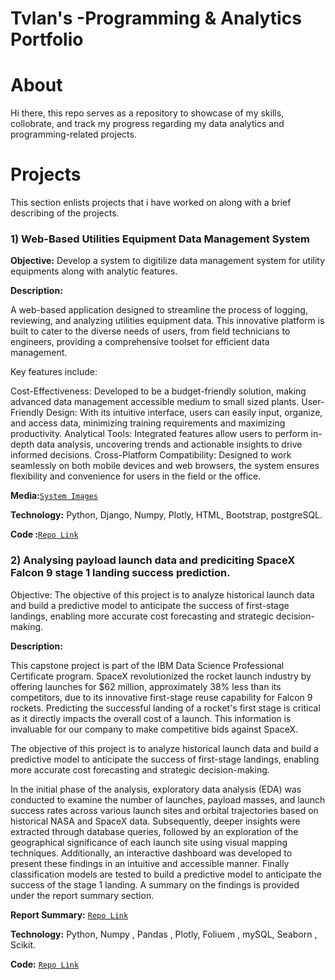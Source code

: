 # Tvlan's -Programming & Analytics Portfolio
# About
Hi there, this repo serves as a repository to showcase of my skills, collobrate, and track my progress regarding my data analytics and programming-related projects.

# Projects
This section enlists projects that i have worked on along with a brief describing of the projects.

### 1) Web-Based Utilities Equipment Data Management System

**Objective:** Develop a system to digitilize data management system for utility equipments along with analytic features.

**Description:** 

A web-based application designed to streamline the process of logging, reviewing, and analyzing utilities equipment data. This innovative platform is built to cater to the diverse needs of users, from field technicians to engineers, providing a comprehensive toolset for efficient data management.

Key features include:

Cost-Effectiveness: Developed to be a budget-friendly solution, making advanced data management accessible medium to small sized plants.
User-Friendly Design: With its intuitive interface, users can easily input, organize, and access data, minimizing training requirements and maximizing productivity.
Analytical Tools: Integrated features allow users to perform in-depth data analysis, uncovering trends and actionable insights to drive informed decisions.
Cross-Platform Compatibility: Designed to work seamlessly on both mobile devices and web browsers, the system ensures flexibility and convenience for users in the field or the office.

**Media:**[`System Images`](https://github.com/TvlanS/Web-Based-Utilities-Equipment-Data-Management-System/tree/main/Media)

**Technology:** Python, Django, Numpy, Plotly, HTML, Bootstrap, postgreSQL.

**Code :**[`Repo Link`](https://github.com/TvlanS/Web-Based-Utilities-Equipment-Data-Management-System)



### 2) Analysing payload launch data and prediciting SpaceX Falcon 9 stage 1 landing success prediction.

Objective: The objective of this project is to analyze historical launch data and build a predictive model to anticipate the success of first-stage landings, enabling more accurate cost forecasting and strategic decision-making.

**Description:** 

This capstone project is part of the IBM Data Science Professional Certificate program. SpaceX revolutionized the rocket launch industry by offering launches for $62 million, approximately 38% less than its competitors, due to its innovative first-stage reuse capability for Falcon 9 rockets. Predicting the successful landing of a rocket's first stage is critical as it directly impacts the overall cost of a launch. This information is invaluable for our company to make competitive bids against SpaceX.

The objective of this project is to analyze historical launch data and build a predictive model to anticipate the success of first-stage landings, enabling more accurate cost forecasting and strategic decision-making.

In the initial phase of the analysis, exploratory data analysis (EDA) was conducted to examine the number of launches, payload masses, and launch success rates across various launch sites and orbital trajectories based on historical NASA and SpaceX data. Subsequently, deeper insights were extracted through database queries, followed by an exploration of the geographical significance of each launch site using visual mapping techniques. Additionally, an interactive dashboard was developed to present these findings in an intuitive and accessible manner. Finally classification models are tested to build a predictive model to anticipate the success of the stage 1 landing. A summary on the findings is provided under the report summary section.

**Report Summary:** [`Repo Link`](https://github.com/TvlanS/SpaceX-launch-analysis-and-predictive-model/blob/main/SpaceX_Summary_Slides.pdf)

**Technology:** Python, Numpy , Pandas , Plotly, Foliuem , mySQL, Seaborn , Scikit.

**Code:**
[`Repo Link`](https://github.com/TvlanS/SpaceX-launch-analysis-and-predictive-model/tree/main/2.0_Final_Code)







